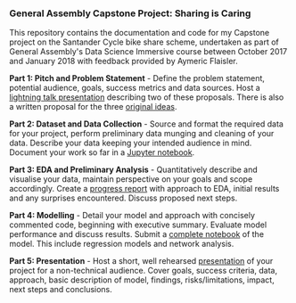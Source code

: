 ### General Assembly Capstone Project: Sharing is Caring

This repository contains the documentation and code for my Capstone project on the Santander Cycle bike share scheme, undertaken as part of General Assembly's Data Science Immersive course between October 2017 and January 2018 with feedback provided by Aymeric Flaisler.

**Part 1: Pitch and Problem Statement** - Define the problem statement, potential audience, goals, success metrics and data sources. Host a [lightning talk presentation](Part_1/Capstone_Proposal.pdf) describing two of these proposals. There is also a written proposal for the three [original ideas](Part_1/Capstone_Project_Ideas.pdf).

**Part 2: Dataset and Data Collection** - Source and format the required data for your project, perform preliminary data munging and cleaning of your data. Describe your data keeping your intended audience in mind. Document your work so far in a [Jupyter notebook](Part_2/Capstone_Part2_Acquire_Clean.ipynb).

**Part 3: EDA and Preliminary Analysis** - Quantitatively describe and visualise your data, maintain perspective on your goals and scope accordingly. Create a [progress report](Part_3/Capstone_Part3_EDA.ipynb) with approach to EDA, initial results and any surprises encountered. Discuss proposed next steps.

**Part 4: Modelling** - Detail your model and approach with concisely commented code, beginning with executive summary. Evaluate model performance and discuss results. Submit a [complete notebook](Part_4/Capstone_Part4_Modelling.ipynb) of the model. This include regression models and network analysis.

**Part 5: Presentation** - Host a short, well rehearsed [presentation](Part_5/Final_Presentation.pdf) of your project for a non-technical audience. Cover goals, success criteria, data, approach, basic description of model, findings, risks/limitations, impact, next steps and conclusions.
